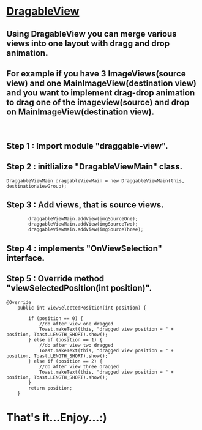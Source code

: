 <h1><a href="https://github.com/PratikSurela/DragableView">DragableView</a></h1>

<h2>Using DragableView you can&nbsp;merge various views into one layout with dragg and drop animation.</h2>

<h2>For example if you have 3 ImageViews(source view) and one MainImageView(destination view) and you want to implement drag-drop animation to drag one of the imageview(source) and drop on&nbsp;MainImageView(destination view).</h2>

<p>&nbsp;</p>

<h2>Step 1 : Import module &quot;draggable-view&quot;.</h2>

<h2>Step 2 : initlialize &quot;DragableViewMain&quot; class.</h2>

<pre>
<code>DraggableViewMain draggableViewMain = new DraggableViewMain(this, destinationViewGroup);</code></pre>

<h2>Step 3 : Add views, that is source views.</h2>

<pre>
<code>        draggableViewMain.addView(imgSourceOne);
        draggableViewMain.addView(imgSourceTwo);
        draggableViewMain.addView(imgSourceThree);</code></pre>

<h2>Step 4 : implements &quot;OnViewSelection&quot; interface.</h2>

<h2>Step 5 : Override method &quot;viewSelectedPosition(int position)&quot;.</h2>

<pre>
<code>@Override
    public int viewSelectedPosition(int position) {

        if (position == 0) {
            //do after view one dragged
            Toast.makeText(this, "dragged view position = " + position, Toast.LENGTH_SHORT).show();
        } else if (position == 1) {
            //do after view two dragged
            Toast.makeText(this, "dragged view position = " + position, Toast.LENGTH_SHORT).show();
        } else if (position == 2) {
            //do after view three dragged
            Toast.makeText(this, "dragged view position = " + position, Toast.LENGTH_SHORT).show();
        }
        return position;
    }</code></pre>

<h1>That&#39;s it...Enjoy...:)</h1>
